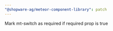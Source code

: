 ```yaml
---
"@shopware-ag/meteor-component-library": patch
---
```


Mark mt-switch as required if required prop is true

